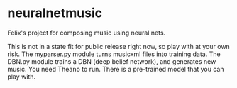 # neuralnetmusic
Felix's project for composing music using neural nets.

This is not in a state fit for public release right now, so play with at your own risk.  The myparser.py module turns musicxml files into training data.  The DBN.py module trains a DBN (deep belief network), and generates new music.  You need Theano to run.  There is a pre-trained model that you can play with.
